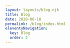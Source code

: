 ```yaml
---
layout: layouts/blog.njk
title: Blog
date: 2020-06-18
permalink: /blog/index.html
eleventyNavigation:
  key: Blog
  order: 2
---
```


